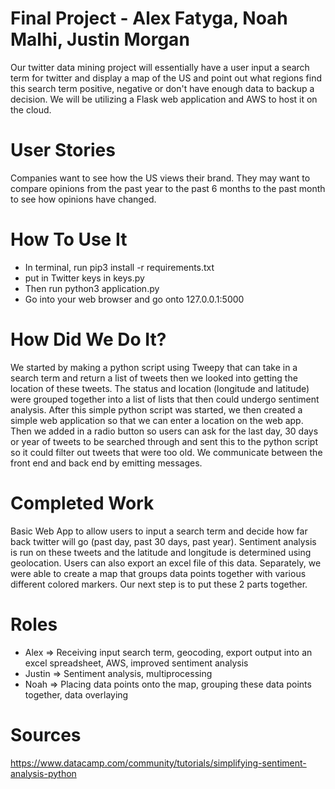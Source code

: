 # Final Project - Alex Fatyga, Noah Malhi, Justin Morgan

Our twitter data mining project will essentially have a user input a search term for twitter and display a map of the US and point out what regions find this search term positive, negative or don't have enough data to backup a decision. We will be utilizing a Flask web application and AWS to host it on the cloud.

# User Stories
Companies want to see how the US views their brand. They may want to compare opinions from the past year to the past 6 months to the past month to see how opinions have changed.

# How To Use It
- In terminal, run pip3 install -r requirements.txt
- put in Twitter keys in keys.py
- Then run python3 application.py
- Go into your web browser and go onto 127.0.0.1:5000

# How Did We Do It?
We started by making a python script using Tweepy that can take in a search term and return a list of tweets then we looked into getting the location of these tweets. The status and location (longitude and latitude) were grouped together into a list of lists that then could undergo sentiment analysis. After this simple python script was started, we then created a simple web application so that we can enter a location on the web app. Then we added in a radio button so users can ask for the last day, 30 days or year of tweets to be searched through and sent this to the python script so it could filter out tweets that were too old. We communicate between the front end and back end by emitting messages. 

# Completed Work
Basic Web App to allow users to input a search term and decide how far back twitter will go (past day, past 30 days, past year). Sentiment analysis is run on these tweets and the latitude and longitude is determined using geolocation. Users can also export an excel file of this data. Separately, we were able to create a map that groups data points together with various different colored markers. Our next step is to put these 2 parts together.

# Roles
- Alex => Receiving input search term, geocoding, export output into an excel spreadsheet, AWS, improved sentiment analysis
- Justin => Sentiment analysis, multiprocessing
- Noah => Placing data points onto the map, grouping these data points together, data overlaying

# Sources
https://www.datacamp.com/community/tutorials/simplifying-sentiment-analysis-python
